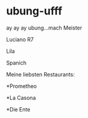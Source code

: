 # ubung-ufff
ay ay ay ubung...mach Meister 

Luciano R7

Lila

Spanich

Meine liebsten Restaurants:

*Prometheo 

*La Casona

*Die Ente

